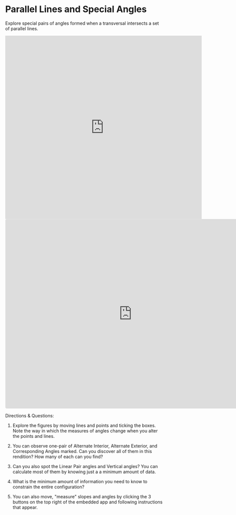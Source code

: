 # Parallel Lines and Special Angles

Explore special pairs of angles formed when a transversal intersects a set of parallel lines.

<iframe scrolling="no" title="Special Angles on Parallel Lines" src="https://www.geogebra.org/material/iframe/id/JTWKC5vr/width/623/height/582/border/888888/sfsb/true/smb/false/stb/true/stbh/true/ai/false/asb/false/sri/false/rc/false/ld/false/sdz/true/ctl/false" width="623px" height="582px" style="border:0px;"> </iframe>

<iframe src="https://www.geogebra.org/classic/uhj3jh5p?embed" width="800" height="600" allowfullscreen style="border: 1px solid #e4e4e4;border-radius: 4px;" frameborder="0"></iframe>

Directions & Questions:  

1) Explore the figures by moving lines and points and ticking the boxes. Note the way in which the measures of angles change when you alter the points and lines.

2) You can observe one-pair of Alternate Interior, Alternate Exterior, and Corresponding Angles marked.  Can you discover all of them in this rendition?  How many of each can you find?

3) Can you also spot the Linear Pair angles and Vertical angles? You can calculate most of them by knowing just a a minimum amount of data.  

4) What is the minimum amount of information you need to know to constrain the entire configuration?

5) You can also move, "measure" slopes and angles by clicking the 3 buttons on the top right of the embedded app and following instructions that appear.
